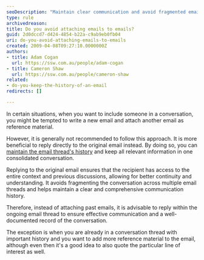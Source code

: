 ```yaml
---
seoDescription: "Maintain clear communication and avoid fragmented email threads by replying directly to original emails rather than attaching previous correspondence."
type: rule
archivedreason: 
title: Do you avoid attaching emails to emails?
guid: 2d0dccd7-d424-4854-b22a-c9ab9eb0fb04
uri: do-you-avoid-attaching-emails-to-emails
created: 2009-04-08T09:27:10.0000000Z
authors:
- title: Adam Cogan
  url: https://ssw.com.au/people/adam-cogan
- title: Cameron Shaw
  url: https://ssw.com.au/people/cameron-shaw
related:
- do-you-keep-the-history-of-an-email
redirects: []

---
```


In certain situations, when you want to include someone in a conversation, you might be tempted to write a new email and attach another email as reference material.

However, it is generally not recommended to follow this approach. It is more beneficial to reply directly to the original email instead. By doing so, you can [maintain the email thread's history](/do-you-keep-the-history-of-an-email) and keep all relevant information in one consolidated conversation.
 
<!--endintro-->

Replying to the original email ensures that the recipient has access to the entire context and previous discussions, allowing for better continuity and understanding. It avoids fragmenting the conversation across multiple email threads and helps maintain a clear and comprehensive communication history.

Therefore, instead of attaching past emails, it is advisable to reply within the ongoing email thread to ensure effective communication and a well-documented record of the conversation. 

The exception is when you are already in a conversation thread with important history and you want to add more reference material to the email, although even then it's a good idea to also quote the particular line of interest as well.
